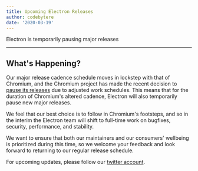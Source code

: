 ```yaml
---
title: Upcoming Electron Releases
author: codebytere
date: '2020-03-19'
---
```


Electron is temporarily pausing major releases

---

## What's Happening?

Our major release cadence schedule moves in lockstep with that of Chromium, and the Chromium project has made the recent decision to [pause its releases](https://blog.chromium.org/2020/03/upcoming-chrome-releases.html) due to adjusted work schedules. This means that for the duration of Chromium's altered cadence, Electron will also temporarily pause new major releases.

We feel that our best choice is to follow in Chromium's footsteps, and so in the interim the Electron team will shift to full-time work on bugfixes, security, performance, and stability.

We want to ensure that both our maintainers and our consumers' wellbeing is prioritized during this time, so we welcome your feedback and look forward to returning to our regular release schedule.

For upcoming updates, please follow our [twitter account](https://twitter.com/electronjs).